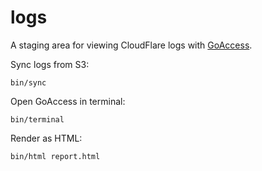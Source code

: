 # logs

A staging area for viewing CloudFlare logs with [GoAccess](https://goaccess.io).

Sync logs from S3:

    bin/sync

Open GoAccess in terminal:

    bin/terminal

Render as HTML:

    bin/html report.html
